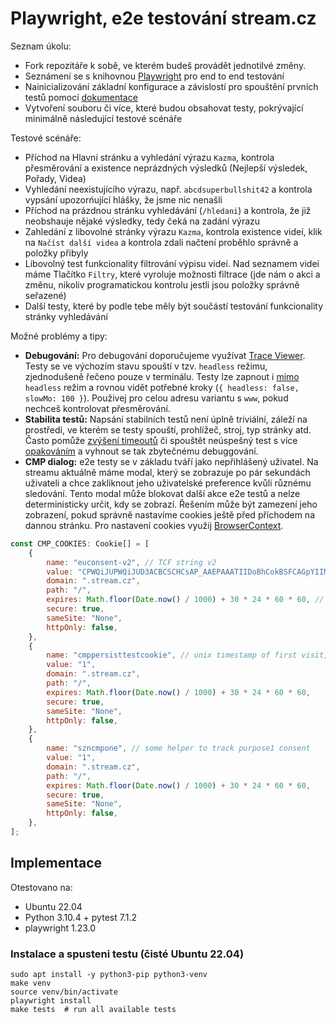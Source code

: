 # Playwright, e2e testování stream.cz
Seznam úkolu:
- Fork repozitáře k sobě, ve kterém budeš provádět jednotilvé změny.
- Seznámení se s knihovnou [Playwright](https://playwright.dev) pro end to end testování
- Nainicializování základní konfigurace a závislostí pro spouštění prvních testů pomocí [dokumentace](https://playwright.dev/docs/intro)
- Vytvoření souboru či více, které budou obsahovat testy, pokrývající minimálně následující testové scénáře

Testové scénáře:
- Příchod na Hlavní stránku a vyhledání výrazu `Kazma`, kontrola přesměrování a existence neprázdných výsledků (Nejlepší výsledek, Pořady, Videa)
- Vyhledání neexistujícího výrazu, např. `abcdsuperbullshit42` a kontrola vypsání upozorńující hlášky, že jsme nic nenašli
- Příchod na prázdnou stránku vyhledávání (`/hledani`) a kontrola, že již neobshauje nějaké výsledky, tedy čeká na zadání výrazu
- Zahledání z libovolné stránky výrazu `Kazma`, kontrola existence videí, klik na `Načíst další videa` a kontrola zdali načtení proběhlo správně a položky přibyly
- Libovolný test funkcionality filtrování výpisu videí. Nad seznamem videí máme Tlačítko `Filtry`, které vyroluje možnosti filtrace (jde nám o akci a změnu, nikoliv programatickou kontrolu jestli jsou položky správně seřazené)
- Další testy, které by podle tebe měly být součástí testování funkcionality stránky vyhledávání


Možné problémy a tipy:
- **Debugování:** Pro debugování doporučujeme využívat [Trace Viewer](https://playwright.dev/docs/trace-viewer). Testy se ve výchozím stavu spouští v tzv. `headless` režimu, zjednodušeně řečeno pouze v terminálu. Testy lze zapnout i [mimo](https://playwright.dev/docs/debug#run-in-headed-mode) `headless` režim a rovnou vidět potřebné kroky (`{ headless: false, slowMo: 100 }`). Použivej pro celou adresu variantu s `www`, pokud nechceš kontrolovat přesměrování.
- **Stabilita testů:** Napsání stabilních testů není úplně triviální, záleží na prostředí, ve kterém se testy spouští, prohlížeč, stroj, typ stránky atd. Často pomůže [zvýšení timeoutů](https://playwright.dev/docs/test-timeouts#test-timeout) či spouštět neúspešný test s více [opakováním](https://playwright.dev/docs/test-retries#retries) a vyhnout se tak zbytečnému debuggování.
- **CMP dialog:** e2e testy se v základu tváří jako nepřihlášený uživatel. Na streamu aktuálně máme modal, který se zobrazuje po pár sekundách uživateli a chce zakliknout jeho uživatelské preference kvůli různému sledování. Tento modal může blokovat další akce e2e testů a nelze deterministicky určit, kdy se zobrazí. Řešením může být zamezení jeho zobrazení, pokud správně nastavíme cookies ještě před příchodem na dannou stránku. Pro nastavení cookies využij [BrowserContext](https://playwright.dev/docs/api/class-browsercontext#browser-context-add-cookies).
```jsx
const CMP_COOKIES: Cookie[] = [
	{
		name: "euconsent-v2", // TCF string v2
		value: "CPWQiJUPWQiJUD3ACBCSCHCsAP_AAEPAAATIIDoBhCokBSFCAGpYIIMAAAAHxxAAYCACABAAoAABABIAIAQAAAAQAAAgBAAAABQAIAIAAAAACEAAAAAAAAAAAQAAAAAAAAAAIQIAAAAAACBAAAAAAABAAAAAAABAQAAAggAAAAIAAAAAAAEAgAAAAAAAAAAAAAAAAAgAAAAAAAAAAAgd1AmAAWABUAC4AGQAQAAyABoADmAIgAigBMACeAFUAMQAfgBCQCIAIkARwAnABSgCxAGWAM0AdwA_QCEAEWALQAXUAwIBrAD5AJBATaAtQBeYDSgGpgO6AAAA.YAAAAAAAAAAA",
		domain: ".stream.cz",
		path: "/",
		expires: Math.floor(Date.now() / 1000) + 30 * 24 * 60 * 60, // next month in secs
		secure: true,
		sameSite: "None",
		httpOnly: false,
	},
	{
		name: "cmppersisttestcookie", // unix timestamp of first visit, yup could be 1
		value: "1",
		domain: ".stream.cz",
		path: "/",
		expires: Math.floor(Date.now() / 1000) + 30 * 24 * 60 * 60,
		secure: true,
		sameSite: "None",
		httpOnly: false,
	},
	{
		name: "szncmpone", // some helper to track purpose1 consent
		value: "1",
		domain: ".stream.cz",
		path: "/",
		expires: Math.floor(Date.now() / 1000) + 30 * 24 * 60 * 60,
		secure: true,
		sameSite: "None",
		httpOnly: false,
	},
];
```

## Implementace

Otestovano na:
* Ubuntu 22.04
* Python 3.10.4 + pytest 7.1.2
* playwright 1.23.0

### Instalace a spusteni testu (čisté Ubuntu 22.04)

```shell
sudo apt install -y python3-pip python3-venv
make venv
source venv/bin/activate
playwright install
make tests  # run all available tests
```
